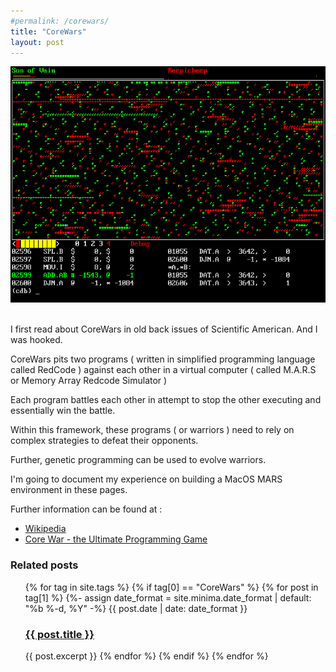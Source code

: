 ```yaml
---
#permalink: /corewars/
title: "CoreWars"
layout: post
---
```


![pMARS screenshot](/assets/images/pmarssdl.png "pMARS screenshot")

<br>
I first read about CoreWars in old back issues of Scientific American.  
And I was hooked.

CoreWars pits two programs ( written in simplified programming language called RedCode ) against each other in a virtual computer ( called M.A.R.S or Memory Array Redcode Simulator )

Each program battles each other in attempt to stop the other executing and essentially win the battle.

Within this framework, these programs ( or warriors ) need to rely on complex strategies to defeat their opponents.  

Further,  genetic programming can be used to evolve warriors.

I'm going to document my experience on building a MacOS MARS environment in these pages.

Further information can be found at :

- [Wikipedia](https://en.wikipedia.org/wiki/Core_War "Wikipedia")
- [Core War - the Ultimate Programming Game](https://corewar.co.uk/ "Core War - the Ultimate Programming Game")

### Related posts

<ul class="post-list">
{% for tag in site.tags %}
  {% if tag[0] == "CoreWars" %}
     {% for post in tag[1] %}
        {%- assign date_format = site.minima.date_format | default: "%b %-d, %Y" -%}
        {{ post.date | date: date_format }}<br>
        <h3><a href="{{ post.url }}">{{ post.title }}</a></h3>
        {{ post.excerpt }}
     {% endfor %}
  {% endif %}
{% endfor %}
</ul>
 